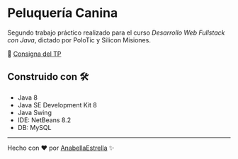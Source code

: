 # Peluquería Canina

Segundo trabajo práctico realizado para el curso _Desarrollo Web Fullstack con Java_, dictado por PoloTic y Silicon Misiones.

📄 [Consigna del TP](https://drive.google.com/file/d/11v16gDI-Q5CsSokdnRIZTAiLv-g2RlBF/view?usp=sharing)

## Construido con 🛠️
- Java 8
- Java SE Development Kit 8
- Java Swing
- IDE: NetBeans 8.2
- DB: MySQL

---
Hecho con ❤ por [AnabellaEstrella](https://github.com/AnabellaEstrella) ✨
